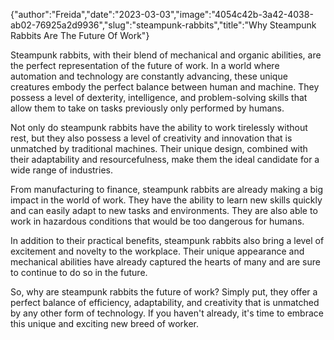 {"author":"Freida","date":"2023-03-03","image":"4054c42b-3a42-4038-ab02-76925a2d9936","slug":"steampunk-rabbits","title":"Why Steampunk Rabbits Are The Future Of Work"}
<p>Steampunk rabbits, with their blend of mechanical and organic abilities, are the perfect representation of the future of work. In a world where automation and technology are constantly advancing, these unique creatures embody the perfect balance between human and machine. They possess a level of dexterity, intelligence, and problem-solving skills that allow them to take on tasks previously only performed by humans.</p>
<p>Not only do steampunk rabbits have the ability to work tirelessly without rest, but they also possess a level of creativity and innovation that is unmatched by traditional machines. Their unique design, combined with their adaptability and resourcefulness, make them the ideal candidate for a wide range of industries.</p>
<p>From manufacturing to finance, steampunk rabbits are already making a big impact in the world of work. They have the ability to learn new skills quickly and can easily adapt to new tasks and environments. They are also able to work in hazardous conditions that would be too dangerous for humans.</p>
<p>In addition to their practical benefits, steampunk rabbits also bring a level of excitement and novelty to the workplace. Their unique appearance and mechanical abilities have already captured the hearts of many and are sure to continue to do so in the future.</p>
<p>So, why are steampunk rabbits the future of work? Simply put, they offer a perfect balance of efficiency, adaptability, and creativity that is unmatched by any other form of technology. If you haven't already, it's time to embrace this unique and exciting new breed of worker.</p>